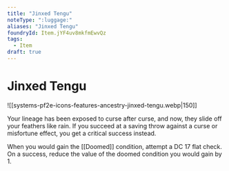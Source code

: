 ```yaml
---
title: "Jinxed Tengu"
noteType: ":luggage:"
aliases: "Jinxed Tengu"
foundryId: Item.jYF4uv8mkfmEwvQz
tags:
  - Item
draft: true
---
```


# Jinxed Tengu
![[systems-pf2e-icons-features-ancestry-jinxed-tengu.webp|150]]

Your lineage has been exposed to curse after curse, and now, they slide off your feathers like rain. If you succeed at a saving throw against a curse or misfortune effect, you get a critical success instead.

When you would gain the [[Doomed]] condition, attempt a DC 17 flat check. On a success, reduce the value of the doomed condition you would gain by 1.
